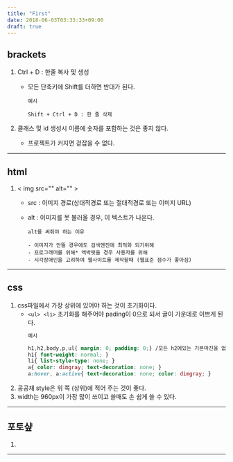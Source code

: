```yaml
---
title: "First"
date: 2018-06-03T03:33:33+09:00
draft: true
---
```


## brackets

1. Ctrl + D : 한줄 복사 및 생성
    * 모든 단축키에 Shift를 더하면 반대가 된다.
        ```
        예시

        Shift + Ctrl + D : 한 줄 삭제 
        ```
2. 클래스 및 id 생성시 이름에 숫자를 포함하는 것은 좋지 않다.

    * 프로젝트가 커지면 걷잡을 수 없다.

***
## html
1. < img src="" alt="" >

    * src : 이미지 경로(상대적경로 또는 절대적경로 또는 이미지 URL) 

    * alt : 이미지를 못 불러올 경우, 이 텍스트가 나온다. 
        ```
        alt를 써줘야 하는 이유

        - 이미지가 안뜰 경우에도 검색엔진에 최적화 되기위해
        - 프로그래머를 위해* 액박떳을 경우 사용자를 위해
        - 시각장애인을 고려하여 웹사이트를 제작할때 (웹표준 점수가 좋아짐)
        ```
***

## css
1. css파일에서 가장 상위에 있어야 하는 것이 초기화이다.
    * ```<ul> <li>``` 초기화를 해주어야 pading이 0으로 되서 글이 가운데로 이쁘게 된다.
        ```css
        예시 

        h1,h2,body,p,ul{ margin: 0; padding: 0;} /모든 h2에있는 기본마진을 없애겟다/
        h1{ font-weight: normal; }
        li{ list-style-type: none; }
        a{ color: dimgray; text-decoration: none; }
        a:hover, a:active{ text-decoration: none; color: dimgray; }
        ```
2. 공공재 style은 위 쪽 (상위)에 적어 주는 것이 좋다.
3. width는 960px이 가장 많이 쓰이고 쓸때도 손 쉽게 쓸 수 있다.


***

## 포토샾
1. 

***